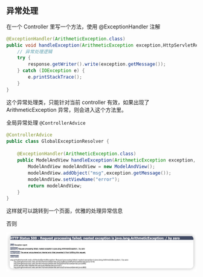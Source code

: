 ## 异常处理

在一个 Controller 里写一个方法，使用 @ExceptionHandler 注解

```java
@ExceptionHandler(ArithmeticException.class)
public void handleException(ArithmeticException exception,HttpServletResponse response) {
    // 异常处理逻辑
    try {
        response.getWriter().write(exception.getMessage());
    } catch (IOException e) {
        e.printStackTrace();
    }
}
```

这个异常处理类，只能针对当前 controller 有效，如果出现了 ArithmeticException 异常，则会进入这个方法里。



全局异常处理 `@ControllerAdvice` 

```java
@ControllerAdvice
public class GlobalExceptionResolver {

    @ExceptionHandler(ArithmeticException.class)
    public ModelAndView handleException(ArithmeticException exception, HttpServletResponse response) {
        ModelAndView modelAndView = new ModelAndView();
        modelAndView.addObject("msg",exception.getMessage());
        modelAndView.setViewName("error");
        return modelAndView;
    }
}
```

这样就可以跳转到一个页面，优雅的处理异常信息

否则

![image-20230323170849276](images/7%E3%80%81SpringMVC%E5%BC%82%E5%B8%B8%E5%A4%84%E7%90%86/image-20230323170849276.png)